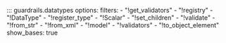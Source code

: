 <!-- ::: my_library.my_module.my_class -->

::: guardrails.datatypes
    options:
        filters:
            - "!get_validators"
            - "!registry"
            - "!DataType"
            - "!register_type"
            - "!Scalar"
            - "!set_children"
            - "!validate"
            - "!from_str"
            - "!from_xml"
            - "!model"
            - "!validators"
            - "!to_object_element"
        show_bases: true
